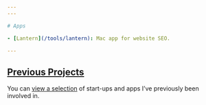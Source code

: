 ```yaml
---
---

# Apps

- [Lantern](/tools/lantern): Mac app for website SEO.

---
```


## [Previous Projects](/projects)

You can [view a selection](/projects) of start-ups and apps I’ve previously been involved in.
